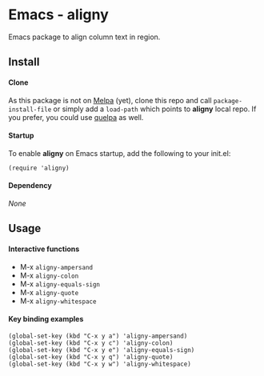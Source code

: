 Emacs - aligny
==============
Emacs package to align column text in region.

Install
-------
#### Clone
As this package is not on [Melpa](https://melpa.org) (yet), clone this repo and call ```package-install-file``` or simply add a ```load-path``` which points to **aligny** local repo. If you prefer, you could use [quelpa](https://github.com/quelpa/quelpa) as well.

#### Startup
To enable **aligny** on Emacs startup, add the following to your init.el:

```elisp
(require 'aligny)
```

#### Dependency
*None*

Usage
-----

#### Interactive functions

- M-x ```aligny-ampersand```
- M-x ```aligny-colon```
- M-x ```aligny-equals-sign```
- M-x ```aligny-quote```
- M-x ```aligny-whitespace```

#### Key binding examples

```elisp
(global-set-key (kbd "C-x y a") 'aligny-ampersand)
(global-set-key (kbd "C-x y c") 'aligny-colon)
(global-set-key (kbd "C-x y e") 'aligny-equals-sign)
(global-set-key (kbd "C-x y q") 'aligny-quote)
(global-set-key (kbd "C-x y w") 'aligny-whitespace)
```
